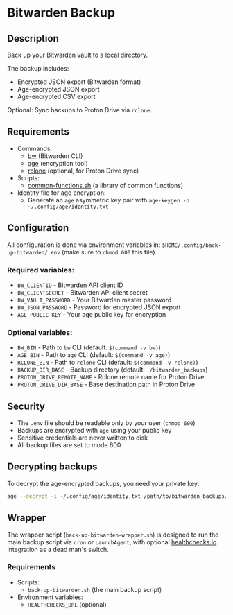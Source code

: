# Bitwarden Backup

## Description

Back up your Bitwarden vault to a local directory.

The backup includes:
- Encrypted JSON export (Bitwarden format)
- Age-encrypted JSON export
- Age-encrypted CSV export

Optional: Sync backups to Proton Drive via `rclone`.

## Requirements

- Commands:
  - [bw](https://bitwarden.com/help/cli/) (Bitwarden CLI)
  - [age](https://github.com/FiloSottile/age) (encryption tool)
  - [rclone](https://rclone.org/install/) (optional, for Proton Drive sync)
- Scripts:
  - [common-functions.sh](https://github.com/bray/dotfiles/blob/main/.local/share/scripts/common-functions.sh) (a library of common functions)
- Identity file for age encryption:
  - Generate an `age` asymmetric key pair with `age-keygen -o ~/.config/age/identity.txt`

## Configuration

All configuration is done via environment variables in: `$HOME/.config/back-up-bitwarden/.env` (make sure to `chmod 600` this file).

### Required variables:
- `BW_CLIENTID` - Bitwarden API client ID
- `BW_CLIENTSECRET` - Bitwarden API client secret
- `BW_VAULT_PASSWORD` - Your Bitwarden master password
- `BW_JSON_PASSWORD` - Password for encrypted JSON export
- `AGE_PUBLIC_KEY` - Your age public key for encryption

### Optional variables:
- `BW_BIN` - Path to `bw` CLI (default: `$(command -v bw)`)
- `AGE_BIN` - Path to `age` CLI (default: `$(command -v age)`)
- `RCLONE_BIN` - Path to `rclone` CLI (default: `$(command -v rclone)`)
- `BACKUP_DIR_BASE` - Backup directory (default: `./bitwarden_backups`)
- `PROTON_DRIVE_REMOTE_NAME` - Rclone remote name for Proton Drive
- `PROTON_DRIVE_DIR_BASE` - Base destination path in Proton Drive

## Security

- The `.env` file should be readable only by your user (`chmod 600`)
- Backups are encrypted with `age` using your public key
- Sensitive credentials are never written to disk
- All backup files are set to mode 600

## Decrypting backups

To decrypt the age-encrypted backups, you need your private key:
```bash
age --decrypt -i ~/.config/age/identity.txt /path/to/bitwarden_backups/DATE/bitwarden_backup_TIMESTAMP.json.age | less
```

## Wrapper

The wrapper script (`back-up-bitwarden-wrapper.sh`) is designed to run the main backup script via `cron` or `LaunchAgent`, with optional [healthchecks.io](https://healthchecks.io/) integration as a dead man's switch.

### Requirements

- Scripts:
  - `back-up-bitwarden.sh` (the main backup script)
- Environment variables:
  - `HEALTHCHECKS_URL` (optional)
